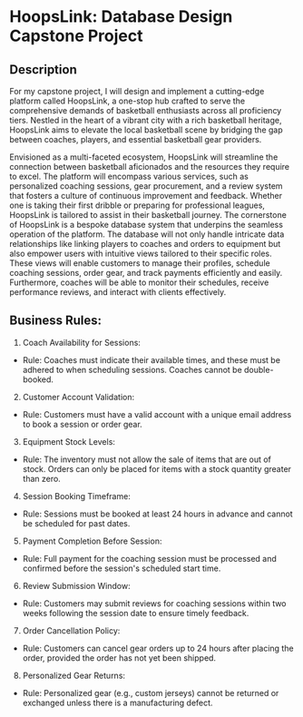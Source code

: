 # HoopsLink: Database Design Capstone Project

## Description

For my capstone project, I will design and implement a cutting-edge platform called HoopsLink, a one-stop hub crafted to serve the comprehensive demands of basketball enthusiasts across all proficiency tiers. Nestled in the heart of a vibrant city with a rich basketball heritage, HoopsLink aims to elevate the local basketball scene by bridging the gap between coaches, players, and essential basketball gear providers.

Envisioned as a multi-faceted ecosystem, HoopsLink will streamline the connection between basketball aficionados and the resources they require to excel. The platform will encompass various services, such as personalized coaching sessions, gear procurement, and a review system that fosters a culture of continuous improvement and feedback. Whether one is taking their first dribble or preparing for professional leagues, HoopsLink is tailored to assist in their basketball journey. The cornerstone of HoopsLink is a bespoke database system that underpins the seamless operation of the platform. The database will not only handle intricate data relationships like linking players to coaches and orders to equipment but also empower users with intuitive views tailored to their specific roles. These views will enable customers to manage their profiles, schedule coaching sessions, order gear, and track payments efficiently and easily. Furthermore, coaches will be able to monitor their schedules, receive performance reviews, and interact with clients effectively.

## Business Rules:

1) Coach Availability for Sessions:
- Rule: Coaches must indicate their available times, and these must be adhered to when scheduling sessions. Coaches cannot be double-booked.

2) Customer Account Validation:
- Rule: Customers must have a valid account with a unique email address to book a session or order gear.

3) Equipment Stock Levels:
- Rule: The inventory must not allow the sale of items that are out of stock. Orders can only be placed for items with a stock quantity greater than zero.

4) Session Booking Timeframe:
- Rule: Sessions must be booked at least 24 hours in advance and cannot be scheduled for past dates.

5) Payment Completion Before Session:
- Rule: Full payment for the coaching session must be processed and confirmed before the session's scheduled start time.

6) Review Submission Window:
- Rule: Customers may submit reviews for coaching sessions within two weeks following the session date to ensure timely feedback.

7) Order Cancellation Policy:
- Rule: Customers can cancel gear orders up to 24 hours after placing the order, provided the order has not yet been shipped.

8) Personalized Gear Returns:
- Rule: Personalized gear (e.g., custom jerseys) cannot be returned or exchanged unless there is a manufacturing defect.

